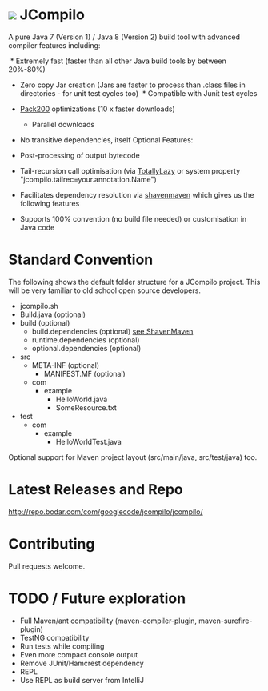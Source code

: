 <h1><img src="https://raw.githubusercontent.com/wiki/bodar/jcompilo/logo.png" align="bottom"/> JCompilo</h1>

A pure Java 7 (Version 1) / Java 8 (Version 2) build tool with advanced compiler features including:

  * Extremely fast (faster than all other Java build tools by between 20%-80%)  
  * Zero copy Jar creation (Jars are faster to process than .class files in directories - for unit test cycles too)
  * Compatible with Junit test cycles
  * [Pack200](https://en.wikipedia.org/wiki/Pack200) optimizations (10 x faster downloads)    
    * Parallel downloads    
  * No transitive dependencies, itself
Optional Features:

  * Post-processing of output bytecode
  * Tail-recursion call optimisation (via [TotallyLazy](https://github.com/bodar/totallylazy/blob/master/src/com/googlecode/totallylazy/annotations/tailrec.java) or system property "jcompilo.tailrec=your.annotation.Name")
  * Facilitates dependency resolution via [shavenmaven](http://code.google.com/p/shavenmaven/) which gives us the following features
  * Supports 100% convention (no build file needed) or customisation in Java code

# Standard Convention #

The following shows the default folder structure for a JCompilo project. This will be very familiar to old school open source developers.

  * jcompilo.sh
  * Build.java (optional)
  * build (optional)
    * build.dependencies (optional) [see ShavenMaven](https://github.com/bodar/shavenmaven)
    * runtime.dependencies (optional)
    * optional.dependencies (optional)
  * src
    * META-INF (optional)
      * MANIFEST.MF (optional)
    * com
      * example
        * HelloWorld.java
        * SomeResource.txt
  * test
    * com
      * example
        * HelloWorldTest.java

Optional support for Maven project layout (src/main/java, src/test/java) too.

# Latest Releases and Repo #
http://repo.bodar.com/com/googlecode/jcompilo/jcompilo/

# Contributing

Pull requests welcome.

# TODO / Future exploration #

  * Full Maven/ant compatibility (maven-compiler-plugin, maven-surefire-plugin)
  * TestNG compatibility
  * Run tests while compiling
  * Even more compact console output
  * Remove JUnit/Hamcrest dependency
  * REPL
  * Use REPL as build server from IntelliJ
